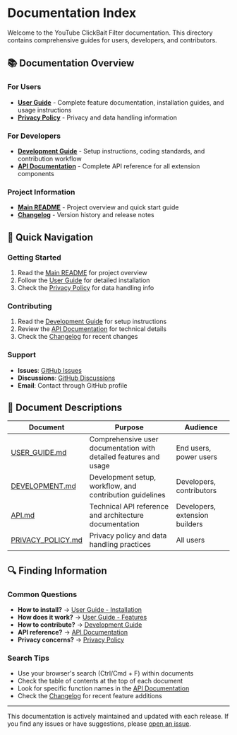 # Documentation Index

Welcome to the YouTube ClickBait Filter documentation. This directory contains comprehensive guides for users, developers, and contributors.

## 📚 Documentation Overview

### For Users
- **[User Guide](./USER_GUIDE.md)** - Complete feature documentation, installation guides, and usage instructions
- **[Privacy Policy](./PRIVACY_POLICY.md)** - Privacy and data handling information

### For Developers
- **[Development Guide](./DEVELOPMENT.md)** - Setup instructions, coding standards, and contribution workflow
- **[API Documentation](./API.md)** - Complete API reference for all extension components

### Project Information
- **[Main README](../README.md)** - Project overview and quick start guide
- **[Changelog](../CHANGELOG.md)** - Version history and release notes

## 🚀 Quick Navigation

### Getting Started
1. Read the [Main README](../README.md) for project overview
2. Follow the [User Guide](./USER_GUIDE.md) for detailed installation
3. Check the [Privacy Policy](./PRIVACY_POLICY.md) for data handling info

### Contributing
1. Read the [Development Guide](./DEVELOPMENT.md) for setup instructions
2. Review the [API Documentation](./API.md) for technical details
3. Check the [Changelog](../CHANGELOG.md) for recent changes

### Support
- **Issues**: [GitHub Issues](https://github.com/RoryGlenn/YoutubeClickBaitFilter/issues)
- **Discussions**: [GitHub Discussions](https://github.com/RoryGlenn/YoutubeClickBaitFilter/discussions)
- **Email**: Contact through GitHub profile

## 📖 Document Descriptions

| Document | Purpose | Audience |
|----------|---------|----------|
| [USER_GUIDE.md](./USER_GUIDE.md) | Comprehensive user documentation with detailed features and usage | End users, power users |
| [DEVELOPMENT.md](./DEVELOPMENT.md) | Development setup, workflow, and contribution guidelines | Developers, contributors |
| [API.md](./API.md) | Technical API reference and architecture documentation | Developers, extension builders |
| [PRIVACY_POLICY.md](./PRIVACY_POLICY.md) | Privacy policy and data handling practices | All users |

## 🔍 Finding Information

### Common Questions
- **How to install?** → [User Guide - Installation](./USER_GUIDE.md#installation--setup)
- **How does it work?** → [User Guide - Features](./USER_GUIDE.md#features-overview)
- **How to contribute?** → [Development Guide](./DEVELOPMENT.md)
- **API reference?** → [API Documentation](./API.md)
- **Privacy concerns?** → [Privacy Policy](./PRIVACY_POLICY.md)

### Search Tips
- Use your browser's search (Ctrl/Cmd + F) within documents
- Check the table of contents at the top of each document
- Look for specific function names in the [API Documentation](./API.md)
- Check the [Changelog](../CHANGELOG.md) for recent feature additions

---

This documentation is actively maintained and updated with each release. If you find any issues or have suggestions, please [open an issue](https://github.com/RoryGlenn/YoutubeClickBaitFilter/issues).
